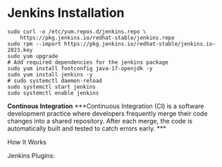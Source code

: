 # Jenkins Installation

```
sudo curl -o /etc/yum.repos.d/jenkins.repo \
    https://pkg.jenkins.io/redhat-stable/jenkins.repo
sudo rpm --import https://pkg.jenkins.io/redhat-stable/jenkins.io-2023.key
sudo yum upgrade
# Add required dependencies for the jenkins package
sudo yum install fontconfig java-17-openjdk -y
sudo yum install jenkins -y
# sudo systemctl daemon-reload
sudo systemctl start jenkins
sudo systemctl enable jenkins
```

**Continous Integration**
***Continuous Integration (CI) is a software development practice where developers frequently merge their code changes into a shared repository. After each merge, the code is automatically built and tested to catch errors early. ***

How It Works

Jenkins Plugins: